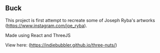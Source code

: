 ## Buck

This project is first attempt to recreate some of Joseph Ryba's artworks (https://www.instagram.com/joe_ryba).

Made using React and ThreeJS

View here: (https://indiebubbler.github.io/three-nuts/)